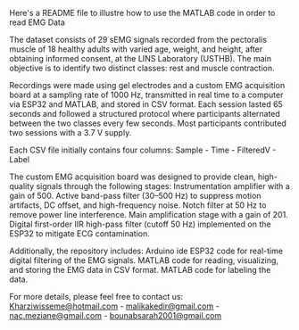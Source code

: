 Here's a README file to illustre how to use the MATLAB code in order to read EMG Data

The dataset consists of 29 sEMG signals recorded from the pectoralis muscle of 18 healthy adults with varied age, weight, and height, after obtaining informed consent, at the LINS Laboratory (USTHB).
The main objective is to identify two distinct classes: rest and muscle contraction.

Recordings were made using gel electrodes and a custom EMG acquisition board at a sampling rate of 1000 Hz, transmitted in real time to a computer via ESP32 and MATLAB, and stored in CSV format. Each session lasted 65 seconds and followed a structured protocol where participants alternated between the two classes every few seconds. Most participants contributed two sessions with a 3.7 V supply.


Each CSV file initially contains four columns: Sample - Time - FilteredV - Label

The custom EMG acquisition board was designed to provide clean, high-quality signals through the following stages:
Instrumentation amplifier with a gain of 500.
Active band-pass filter (30–500 Hz) to suppress motion artifacts, DC offset, and high-frequency noise.
Notch filter at 50 Hz to remove power line interference.
Main amplification stage with a gain of 201.
Digital first-order IIR high-pass filter (cutoff 50 Hz) implemented on the ESP32 to mitigate ECG contamination.

Additionally, the repository includes:
Arduino ide ESP32 code for real-time digital filtering of the EMG signals.
MATLAB code for reading, visualizing, and storing the EMG data in CSV format.
MATLAB code for labeling the data.

For more details, please feel free to contact us:
Kharziwisseme@hotmail.com - malikakedir@gmail.com - nac.meziane@gmail.com - bounabsarah2001@gmail.com
